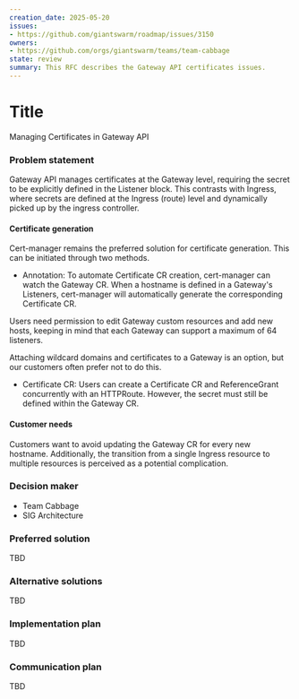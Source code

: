 ```yaml
---
creation_date: 2025-05-20
issues:
- https://github.com/giantswarm/roadmap/issues/3150
owners:
- https://github.com/orgs/giantswarm/teams/team-cabbage
state: review
summary: This RFC describes the Gateway API certificates issues.
---
```


# Title
<!-- Provide a concise and descriptive title for the RFC. -->
Managing Certificates in Gateway API

### Problem statement
Gateway API manages certificates at the Gateway level, requiring the secret to be explicitly defined in the Listener block. This contrasts with Ingress, where secrets are defined at the Ingress (route) level and dynamically picked up by the ingress controller.

#### Certificate generation
Cert-manager remains the preferred solution for certificate generation. This can be initiated through two methods.

- Annotation:
To automate Certificate CR creation, cert-manager can watch the Gateway CR. When a hostname is defined in a Gateway's Listeners, cert-manager will automatically generate the corresponding Certificate CR.

Users need permission to edit Gateway custom resources and add new hosts, keeping in mind that each Gateway can support a maximum of 64 listeners.

Attaching wildcard domains and certificates to a Gateway is an option, but our customers often prefer not to do this.

- Certificate CR:
Users can create a Certificate CR and ReferenceGrant concurrently with an HTTPRoute. However, the secret must still be defined within the Gateway CR.

#### Customer needs
Customers want to avoid updating the Gateway CR for every new hostname. Additionally, the transition from a single Ingress resource to multiple resources is perceived as a potential complication.

### Decision maker
- Team Cabbage
- SIG Architecture

### Preferred solution
TBD

### Alternative solutions
TBD

### Implementation plan
TBD

### Communication plan
TBD
